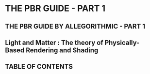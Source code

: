 THE PBR GUIDE - PART 1
======================
THE PBR GUIDE BY ALLEGORITHMIC - PART 1
-----
## Light and Matter : The theory of Physically-Based Rendering and Shading

## TABLE OF CONTENTS

